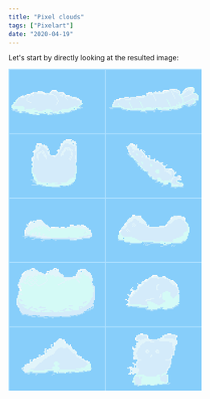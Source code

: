 ```yaml
---
title: "Pixel clouds"
tags: ["Pixelart"]
date: "2020-04-19"
---
```


Let's start by directly looking at the resulted image:

![pixel clouds](../assets/images/pixel_clouds_attempt.png)
